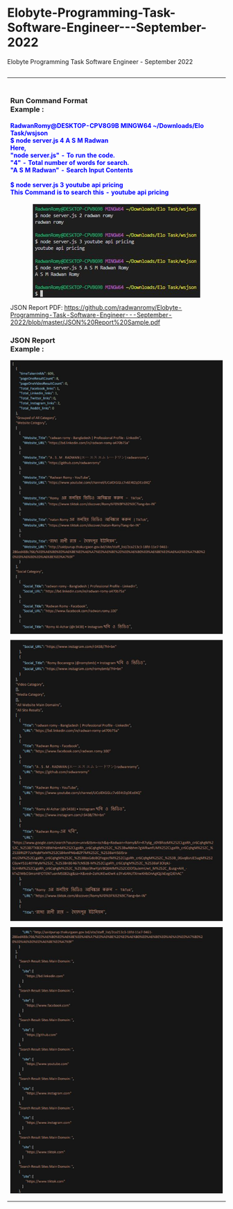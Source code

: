 # Elobyte-Programming-Task-Software-Engineer---September-2022
Elobyte Programming Task Software Engineer - September 2022
<center>
<table align="center" >
 <table><tr><td>
<br>
<h3>Run Command Format<br>
Example :</h3>

<h4 style="color:blue">
RadwanRomy@DESKTOP-CPV8G9B MINGW64 ~/Downloads/Elo Task/wsjson<br>
$ node server.js 4 A S M Radwan
<br>Here,<br>"node server.js" - To run the code.<br>
"4" - Total number of words for search.<br>
"A S M Radwan" - Search Input Contents<br>

<br>
$ node server.js 3 youtube api pricing <br> This Command is to search this -
youtube api pricing
</h4>
 <p  align="center"><img src="https://github.com/radwanromy/Elobyte-Programming-Task-Software-Engineer---September-2022/blob/master/media%20guide/Capture01.JPG" class="w3-round"  align="center"></p>

 JSON Report PDF: https://github.com/radwanromy/Elobyte-Programming-Task-Software-Engineer---September-2022/blob/master/JSON%20Report%20Sample.pdf

<h3>JSON Report<br>
Example :</h3>
 <p  align="center"><img src="https://github.com/radwanromy/Elobyte-Programming-Task-Software-Engineer---September-2022/blob/master/media%20guide/report1.JPG" class="w3-round"  align="center"></p>
  
   <p  align="center"><img src="https://github.com/radwanromy/Elobyte-Programming-Task-Software-Engineer---September-2022/blob/master/media%20guide/Report%201_2.JPG" class="w3-round"  align="center"></p>
    <p  align="center"><img src="https://github.com/radwanromy/Elobyte-Programming-Task-Software-Engineer---September-2022/blob/master/media%20guide/report%201_3.JPG" class="w3-round"  align="center"></p>
  </td></tr>
</table>
</table>
</center?
